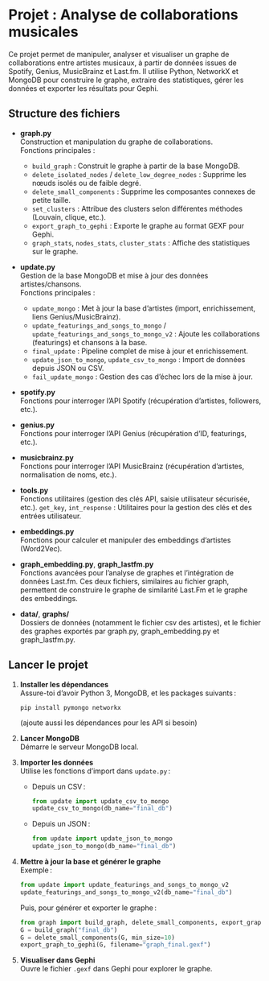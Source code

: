 # Projet : Analyse de collaborations musicales

Ce projet permet de manipuler, analyser et visualiser un graphe de collaborations entre artistes musicaux, à partir de données issues de Spotify, Genius, MusicBrainz et Last.fm. Il utilise Python, NetworkX et MongoDB pour construire le graphe, extraire des statistiques, gérer les données et exporter les résultats pour Gephi.

## Structure des fichiers

- **graph.py**  
  Construction et manipulation du graphe de collaborations.  
  Fonctions principales :
  - `build_graph` : Construit le graphe à partir de la base MongoDB.
  - `delete_isolated_nodes` / `delete_low_degree_nodes` : Supprime les nœuds isolés ou de faible degré.
  - `delete_small_components` : Supprime les composantes connexes de petite taille.
  - `set_clusters` : Attribue des clusters selon différentes méthodes (Louvain, clique, etc.).
  - `export_graph_to_gephi` : Exporte le graphe au format GEXF pour Gephi.
  - `graph_stats`, `nodes_stats`, `cluster_stats` : Affiche des statistiques sur le graphe.

- **update.py**  
  Gestion de la base MongoDB et mise à jour des données artistes/chansons.  
  Fonctions principales :
  - `update_mongo` : Met à jour la base d’artistes (import, enrichissement, liens Genius/MusicBrainz).
  - `update_featurings_and_songs_to_mongo` / `update_featurings_and_songs_to_mongo_v2` : Ajoute les collaborations (featurings) et chansons à la base.
  - `final_update` : Pipeline complet de mise à jour et enrichissement.
  - `update_json_to_mongo`, `update_csv_to_mongo` : Import de données depuis JSON ou CSV.
  - `fail_update_mongo` : Gestion des cas d’échec lors de la mise à jour.

- **spotify.py**  
  Fonctions pour interroger l’API Spotify (récupération d’artistes, followers, etc.).

- **genius.py**  
  Fonctions pour interroger l’API Genius (récupération d’ID, featurings, etc.).

- **musicbrainz.py**  
  Fonctions pour interroger l’API MusicBrainz (récupération d’artistes, normalisation de noms, etc.).

- **tools.py**  
  Fonctions utilitaires (gestion des clés API, saisie utilisateur sécurisée, etc.).
  `get_key`, `int_response` : Utilitaires pour la gestion des clés et des entrées utilisateur.

- **embeddings.py**  
  Fonctions pour calculer et manipuler des embeddings d’artistes (Word2Vec).

- **graph_embedding.py**, **graph_lastfm.py**  
  Fonctions avancées pour l’analyse de graphes et l’intégration de données Last.fm.
  Ces deux fichiers, similaires au fichier graph, permettent de construire le graphe de similarité Last.Fm et le graphe des embeddings.

- **data/**, **graphs/**  
  Dossiers de données (notamment le fichier csv des artistes), et le fichier des graphes exportés par graph.py, graph_embedding.py et graph_lastfm.py.


## Lancer le projet

1. **Installer les dépendances**  
   Assure-toi d’avoir Python 3, MongoDB, et les packages suivants :
   ```
   pip install pymongo networkx
   ```
   (ajoute aussi les dépendances pour les API si besoin)

2. **Lancer MongoDB**  
   Démarre le serveur MongoDB local.

3. **Importer les données**  
   Utilise les fonctions d’import dans `update.py` :
   - Depuis un CSV :
     ```python
     from update import update_csv_to_mongo
     update_csv_to_mongo(db_name="final_db")
     ```
   - Depuis un JSON :
     ```python
     from update import update_json_to_mongo
     update_json_to_mongo(db_name="final_db")
     ```

4. **Mettre à jour la base et générer le graphe**  
   Exemple :
   ```python
   from update import update_featurings_and_songs_to_mongo_v2
   update_featurings_and_songs_to_mongo_v2(db_name="final_db")
   ```

   Puis, pour générer et exporter le graphe :
   ```python
   from graph import build_graph, delete_small_components, export_graph_to_gephi
   G = build_graph("final_db")
   G = delete_small_components(G, min_size=10)
   export_graph_to_gephi(G, filename="graph_final.gexf")
   ```

5. **Visualiser dans Gephi**  
   Ouvre le fichier `.gexf` dans Gephi pour explorer le graphe.

